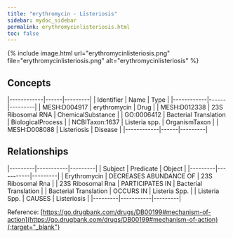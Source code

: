 ```yaml
---
title: "erythromycin - Listeriosis"
sidebar: mydoc_sidebar
permalink: erythromycinlisteriosis.html
toc: false 
---
```


{% include image.html url="erythromycinlisteriosis.png" file="erythromycinlisteriosis.png" alt="erythromycinlisteriosis" %}

## Concepts

|------------|------|---------|
| Identifier | Name | Type    |
|------------|------|---------|
| MESH:D004917 | erythromycin | Drug |
| MESH:D012338 | 23S Ribosomal RNA | ChemicalSubstance |
| GO:0006412 | Bacterial Translation | BiologicalProcess |
| NCBITaxon:1637 | Listeria spp. | OrganismTaxon |
| MESH:D008088 | Listeriosis | Disease |
|------------|------|---------|

## Relationships

|---------|-----------|---------|
| Subject | Predicate | Object  |
|---------|-----------|---------|
| Erythromycin | DECREASES ABUNDANCE OF | 23S Ribosomal Rna |
| 23S Ribosomal Rna | PARTICIPATES IN | Bacterial Translation |
| Bacterial Translation | OCCURS IN | Listeria Spp. |
| Listeria Spp. | CAUSES | Listeriosis |
|---------|-----------|---------|

Reference: [https://go.drugbank.com/drugs/DB00199#mechanism-of-action](https://go.drugbank.com/drugs/DB00199#mechanism-of-action){:target="_blank"}